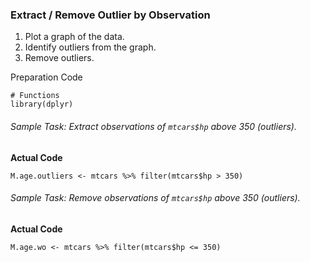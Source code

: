 ### Extract / Remove Outlier by Observation
1. Plot a graph of the data.
2. Identify outliers from the graph.
3. Remove outliers.

Preparation Code
```
# Functions
library(dplyr)
```
###### Sample Task: Extract observations of `mtcars$hp` above 350 (outliers).
**Actual Code**</br>
```
M.age.outliers <- mtcars %>% filter(mtcars$hp > 350)
```
###### Sample Task: Remove observations of `mtcars$hp` above 350 (outliers).
**Actual Code**</br>
```
M.age.wo <- mtcars %>% filter(mtcars$hp <= 350)
```
